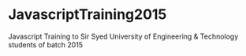 # JavascriptTraining2015
Javascript Training to Sir Syed University of Engineering &amp; Technology students of batch 2015

